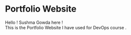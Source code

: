 # Portfolio Website

Hello ! Sushma Gowda here !   
This is the Portfolio Website I have used for DevOps course .  
